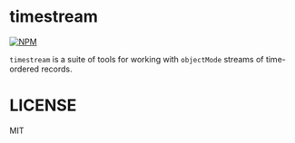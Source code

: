 timestream
=====

[![NPM](https://nodei.co/npm/timestream.png)](https://nodei.co/npm/timestream/)

`timestream` is a suite of tools for working with `objectMode` streams of time-ordered records.


LICENSE
=======

MIT

